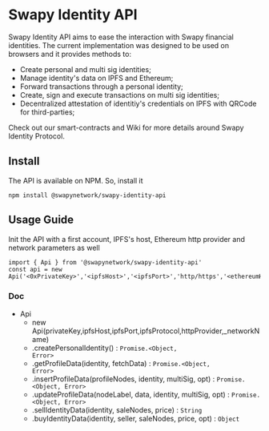 # Swapy Identity API

Swapy Identity API aims to ease the interaction with Swapy financial identities. The current implementation was designed to be used on browsers and it provides methods to: 
  * Create personal and multi sig identities;
  * Manage identity's data on IPFS and Ethereum;
  * Forward transactions through a personal identity;
  * Create, sign and execute transactions on multi sig identities;
  * Decentralized attestation of identitiy's credentials on IPFS with QRCode for third-parties;

Check out our smart-contracts and Wiki for more details around Swapy Identity Protocol. 
  
  
## Install
The API is available on NPM. So, install it
```
npm install @swapynetwork/swapy-identity-api
```

## Usage Guide

Init the API with a first account, IPFS's host, Ethereum http provider and network parameters as well
```
import { Api } from '@swapynetwork/swapy-identity-api'
const api = new Api('<0xPrivateKey>','<ipfsHost>','<ipfsPort>','http/https','<ethereumHttpProvider')
```

### Doc

* Api
    * new Api(privateKey,ipfsHost,ipfsPort,ipfsProtocol,httpProvider,_networkName)
    * .createPersonalIdentity() : <code>Promise.&lt;Object, Error&gt;</code>
    * .getProfileData(identity, fetchData) : <code>Promise.&lt;Object, Error&gt;</code>
    * .insertProfileData(profileNodes, identity, multiSig, opt) : <code>Promise.&lt;Object, Error&gt;</code>
    * .updateProfileData(nodeLabel, data, identity, multiSig, opt) : <code>Promise.&lt;Object, Error&gt;</code>
    * .sellIdentityData(identity, saleNodes, price) : <code>String</code>
    * .buyIdentityData(identity, seller, saleNodes, price, opt) : <code>Object</code>
